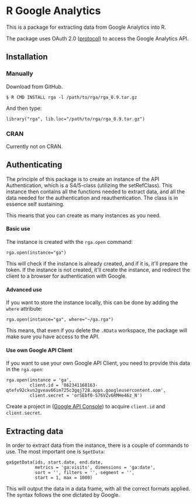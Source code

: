 # R Google Analytics

This is a package for extracting data from Google Analytics into R.

The package uses OAuth 2.0 ([protocol](http://tools.ietf.org/html/draft-ietf-oauth-v2-22)) to access the Google Analytics API.

## Installation

### Manually

Download from GitHub.

	$ R CMD INSTALL rga -l /path/to/rga/rga_0.9.tar.gz

And then type:

	library("rga", lib.loc="/path/to/rga/rga_0.9.tar.gz")

### CRAN

Currently not on CRAN.

## Authenticating

The principle of this package is to create an instance of the API Authentication, which is a S4/5-class (utilizing the setRefClass). This instance then contains all the functions needed to extract data, and all the data needed for the authentication and reauthentication. The class is in essence self sustaining.

This means that you can create as many instances as you need.

#### Basic use

The instance is created with the `rga.open` command:

	rga.open(instance="ga")

This will check if the instance is already created, and if it is, it'll prepare the token. If the instance is not created, it'll create the instance, and redirect the client to a browser for authentication with Google.

#### Advanced use

If you want to store the instance locally, this can be done by adding the `where` attribute:

	rga.open(instance="ga", where="~/ga.rga")

This means, that even if you delete the `.RData` workspace, the package will make sure you have access to the API.

#### Use own Google API Client

If you want to use your own Google API Client, you need to provide this data in the `rga.open`:

	rga.open(instance = 'ga', 
			 client.id = '862341168163-qtefv92ckvn2gveav66im725c3gqj728.apps.googleusercontent.com', 
			 client.secret = 'orSEbf0-S76VZv6RMHe46z_N')

Create a project in ([Google API Console](https://code.google.com/apis/console/)) to acquire `client.id` and `client.secret`.

## Extracting data

In order to extract data from the instance, there is a couple of commands to use. The most important one is `$getData`:

	ga$getData(ids, start.date, end.date, 
			   metrics = 'ga:visits', dimensions = 'ga:date', 
			   sort = '', filters = '', segment = '',
			   start = 1, max = 1000)

This will output the data in a data frame, with all the correct formats applied. The syntax follows the one dictated by Google.